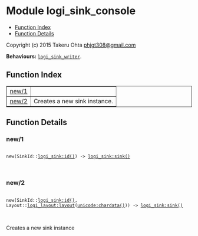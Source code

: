 

# Module logi_sink_console #
* [Function Index](#index)
* [Function Details](#functions)

Copyright (c) 2015 Takeru Ohta <phjgt308@gmail.com>

__Behaviours:__ [`logi_sink_writer`](logi_sink_writer.md).

<a name="index"></a>

## Function Index ##


<table width="100%" border="1" cellspacing="0" cellpadding="2" summary="function index"><tr><td valign="top"><a href="#new-1">new/1</a></td><td></td></tr><tr><td valign="top"><a href="#new-2">new/2</a></td><td>Creates a new sink instance.</td></tr></table>


<a name="functions"></a>

## Function Details ##

<a name="new-1"></a>

### new/1 ###

<pre><code>
new(SinkId::<a href="logi_sink.md#type-id">logi_sink:id()</a>) -&gt; <a href="logi_sink.md#type-sink">logi_sink:sink()</a>
</code></pre>
<br />

<a name="new-2"></a>

### new/2 ###

<pre><code>
new(SinkId::<a href="logi_sink.md#type-id">logi_sink:id()</a>, Layout::<a href="logi_layout.md#type-layout">logi_layout:layout</a>(<a href="unicode.md#type-chardata">unicode:chardata()</a>)) -&gt; <a href="logi_sink.md#type-sink">logi_sink:sink()</a>
</code></pre>
<br />

Creates a new sink instance

